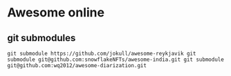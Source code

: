# Awesome online

##

## git submodules
`git submodule https://github.com/jokull/awesome-reykjavik
git submodule git@github.com:snowflakeNFTs/awesome-india.git
git submodule git@github.com:wq2012/awesome-diarization.git
`
